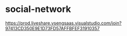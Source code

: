 # social-network
https://prod.liveshare.vsengsaas.visualstudio.com/join?97413CD350E9E1D73FD57AFFBFEF31910357